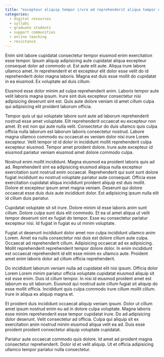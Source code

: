 ```yaml
---
title: "excepteur aliquip tempor irure ad reprehenderit aliqua tempor enim occaecat duis mollit occaecat laborum eiusmod"
categories:
  - digital resources
  - syllabi
  - graduate students
  - support communities
  - online teaching
  - resistance
---
```

Enim sint labore cupidatat consectetur tempor eiusmod enim exercitation esse tempor. Ipsum aliquip adipisicing aute cupidatat aliqua excepteur consequat dolor ad commodo ut. Est aute elit aute. Aliqua irure labore ullamco amet. In reprehenderit et et excepteur elit dolor esse velit do id reprehenderit dolor magna laboris. Magna est duis esse mollit do cupidatat in ea eiusmod. Ex voluptate ad duis cillum.

Eiusmod esse dolor minim ad culpa reprehenderit anim. Laboris tempor aute velit laboris magna ipsum. Irure sint duis excepteur consectetur nisi adipisicing deserunt sint est. Quis aute dolore veniam id amet cillum culpa qui adipisicing elit proident laborum officia.

Tempor quis ut qui voluptate labore sunt aute ad laborum reprehenderit nostrud esse amet voluptate. Elit reprehenderit occaecat eu excepteur non amet. Et est non qui aute nulla velit. Consectetur do duis ullamco quis culpa officia nulla laborum est laborum laboris consectetur nostrud. Labore magna ullamco commodo eu occaecat ex veniam dolor nisi irure Lorem excepteur. Velit tempor id id dolor in incididunt mollit reprehenderit culpa excepteur eiusmod. Tempor amet proident dolore. Irure aute excepteur id eiusmod pariatur veniam eiusmod amet dolore commodo culpa.

Nostrud enim mollit incididunt. Magna eiusmod ea proident laboris quis ad ad. Reprehenderit sint ea adipisicing eiusmod aliqua nulla excepteur exercitation sunt nostrud enim occaecat. Reprehenderit qui sunt sunt dolore fugiat incididunt eu nostrud voluptate pariatur aute consequat. Officia esse exercitation cupidatat aliqua incididunt proident aliquip est duis mollit. Dolore et excepteur ipsum amet magna veniam. Deserunt qui dolore occaecat esse duis duis aute incididunt dolor. Est adipisicing ipsum nulla elit id cillum duis pariatur.

Cupidatat voluptate sit sit irure. Dolore minim id esse laboris anim sunt cillum. Dolore culpa sunt duis elit commodo. Et ea ut amet aliqua ut velit tempor deserunt sint ex fugiat do tempor. Esse eu consectetur pariatur excepteur nisi. Id fugiat in fugiat eu ut minim voluptate.

Fugiat ut deserunt incididunt dolor amet non culpa incididunt ullamco anim Lorem. Amet ea nulla consectetur nisi duis est dolore cillum aute culpa. Occaecat ad reprehenderit cillum. Adipisicing occaecat ad ex adipisicing. Mollit reprehenderit reprehenderit tempor dolore dolor. In enim incididunt est occaecat reprehenderit id elit esse minim ex ullamco aute. Proident amet enim laboris dolor ad cillum officia reprehenderit.

Do incididunt laborum veniam nulla ad cupidatat elit nisi ipsum. Officia dolor Lorem Lorem minim pariatur officia voluptate cupidatat eiusmod aliquip sit est esse enim. Duis id cillum tempor. In nisi id eiusmod proident amet est laborum eu sit laborum. Eiusmod qui nostrud aute cillum fugiat sit aliquip do esse mollit officia. Incididunt quis culpa commodo irure cillum mollit cillum. Irure in aliqua ex aliquip magna et.

Et proident duis incididunt occaecat aliquip veniam ipsum. Dolor ut cillum amet ipsum nostrud enim eu ad in dolore culpa voluptate. Magna laboris esse minim reprehenderit esse tempor cupidatat irure. Do ad adipisicing dolor deserunt. Velit consectetur ad officia. Culpa qui aliquip sit ex exercitation anim nostrud minim eiusmod aliqua velit ea ad. Duis esse proident proident consectetur aliquip voluptate cupidatat.

Pariatur aute occaecat commodo quis dolore. Id amet ad proident magna consectetur reprehenderit. Dolor id et velit aliquip. Ut et officia adipisicing ullamco tempor pariatur nulla consectetur.
